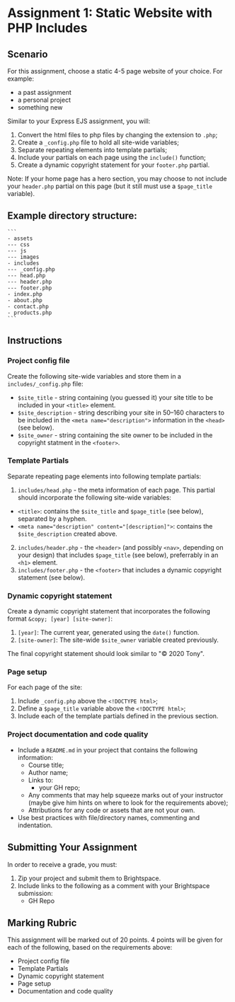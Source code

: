 # Assignment 1: Static Website with PHP Includes
## Scenario
For this assignment, choose a static 4-5 page website of your choice. For example:
- a past assignment
- a personal project
- something new

Similar to your Express EJS assignment, you will:
1. Convert the html files to php files by changing the extension to `.php`;
2. Create a `_config.php` file to hold all site-wide variables;
3. Separate repeating elements into template partials;
4. Include your partials on each page using the `include()` function;
5. Create a dynamic copyright statement for your `footer.php` partial.

Note: If your home page has a hero section, you may choose to not include your `header.php` partial on this page (but it still must use a `$page_title` variable).

## Example directory structure:

    ```
    - assets
    --- css
    --- js
    --- images
    - includes
    --- _config.php
    --- head.php
    --- header.php
    --- footer.php
    - index.php
    - about.php
    - contact.php
    - products.php
    ```

## Instructions
### Project config file
Create the following site-wide variables and store them in a `includes/_config.php` file:
- `$site_title` - string containing (you guessed it) your site title to be included in your `<title>` element.
- `$site_description` - string describing your site in 50–160 characters to be included in the `<meta name="description">` information in the `<head>` (see below).
- `$site_owner` - string containing the site owner to be included in the copyright statment in the `<footer>`.

### Template Partials
Separate repeating page elements into following template partials:
1. `includes/head.php` - the meta information of each page. This partial should incorporate the following site-wide variables:
  - `<title>`: contains the `$site_title` and `$page_title` (see below), separated by a hyphen.
  - `<meta name="description" content="[description]">`: contains the `$site_description` created above.
2. `includes/header.php` - the `<header>` (and possibly `<nav>`, depending on your design) that includes `$page_title` (see below), preferrably in an `<h1>` element.
3. `includes/footer.php` - the `<footer>` that includes a dynamic copyright statement (see below).

### Dynamic copyright statement
Create a dynamic copyright statement that incorporates the following format `&copy; [year] [site-owner]`:
1. `[year]`: The current year, generated using the `date()` function.
2. `[site-owner]`: The site-wide `$site_owner` variable created previously.

The final copyright statement should look similar to "&copy; 2020 Tony".

### Page setup
For each page of the site:
1. Include `_config.php` above the `<!DOCTYPE html>`;
2. Define a `$page_title` variable above the `<!DOCTYPE html>`;
3. Include each of the template partials defined in the previous section.

### Project documentation and code quality
- Include a `README.md` in your project that contains the following information:
  - Course title;
  - Author name;
  - Links to:
    - your GH repo;
  - Any comments that may help squeeze marks out of your instructor (maybe give him hints on where to look for the requirements above);
  - Attributions for any code or assets that are not your own.
- Use best practices with file/directory names, commenting and indentation.

## Submitting Your Assignment
In order to receive a grade, you must:
1. Zip your project and submit them to Brightspace.
2. Include links to the following as a comment with your Brightspace submission:
    - GH Repo

## Marking Rubric
This assignment will be marked out of 20 points. 4 points will be given for each of the following, based on the requirements above:
- Project config file
- Template Partials
- Dynamic copyright statement
- Page setup
- Documentation and code quality
